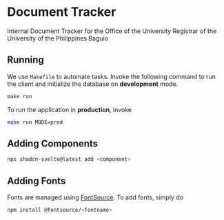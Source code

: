 # Document Tracker

Internal Document Tracker for the Office of the University Registrar of the
University of the Philippines Baguio

## Running

We use `Makefile` to automate tasks. Invoke the following command to run the
client and initialize the database on **development** mode.

```bash
make run
```

To run the application in **production**, invoke

```bash
make run MODE=prod
```

## Adding Components

```bash
npx shadcn-svelte@latest add <component>
```

## Adding Fonts

Fonts are managed using [FontSource](https://fontsource.org/). To add fonts, simply do

```bash
npm install @fontsource/<fontname>
```

